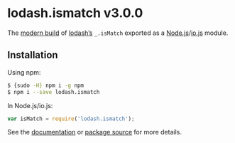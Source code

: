 # lodash.ismatch v3.0.0

The [modern build](https://github.com/lodash/lodash/wiki/Build-Differences) of [lodash’s](https://lodash.com/) `_.isMatch` exported as a [Node.js](http://nodejs.org/)/[io.js](https://iojs.org/) module.

## Installation

Using npm:

```bash
$ {sudo -H} npm i -g npm
$ npm i --save lodash.ismatch
```

In Node.js/io.js:

```js
var isMatch = require('lodash.ismatch');
```

See the [documentation](https://lodash.com/docs#isMatch) or [package source](https://github.com/lodash/lodash/blob/3.0.0-npm-packages/lodash.ismatch) for more details.

